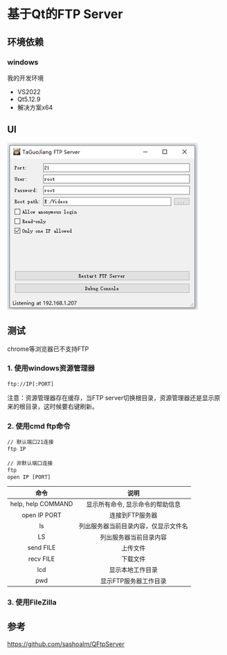 # 基于Qt的FTP Server

## 环境依赖
### windows
我的开发环境
- VS2022
- Qt5.12.9 
- 解决方案x64  

## UI
![](./screenshot/ui.png)

## 测试
chrome等浏览器已不支持FTP

### 1. 使用windows资源管理器
```
ftp://IP[:PORT]
```
注意：资源管理器存在缓存，当FTP server切换根目录，资源管理器还是显示原来的根目录，这时候要右键刷新。

### 2. 使用cmd ftp命令

``` shell
// 默认端口21连接
ftp IP

// 非默认端口连接
ftp
open IP [PORT]
```

| 命令 | 说明 |
| :--: | :--: |
| help, help COMMAND | 显示所有命令, 显示命令的帮助信息 |
| open IP PORT | 连接到FTP服务器 |
| ls | 列出服务器当前目录内容，仅显示文件名 |
| LS | 列出服务器当前目录内容 |
| send FILE | 上传文件 |
| recv FILE | 下载文件 |
| lcd | 显示本地工作目录 |
| pwd | 显示FTP服务器工作目录 |

### 3. 使用FileZilla

## 参考
https://github.com/sashoalm/QFtpServer